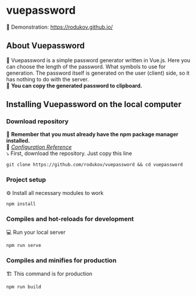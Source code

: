 # vuepassword

🔻 Demonstration: https://rodukov.github.io/

## About Vuepassword
🔺 Vuepassword is a simple password generator written in Vue.js. Here you can choose the length of the password. What symbols to use for generation. The password itself is generated on the user (client) side, so it has nothing to do with the server.<br>
🔺 <strong>You can copy the generated password to clipboard.</strong>

## Installing Vuepassword on the local computer
### Download repository
📌 <strong>Remember that you must already have the npm package manager installed.</strong><br>
📌 <i>[Configuration Reference](https://cli.vuejs.org/config/)</i><br>
⤵️ First, download the repository. Just copy this line
```
git clone https://github.com/rodukov/vuepassword && cd vuepassword
```

### Project setup
⚙️ Install all necessary modules to work
```
npm install
```

### Compiles and hot-reloads for development
💻 Run your local server
```
npm run serve
```

### Compiles and minifies for production
🏗 This command is for production
```
npm run build
```

